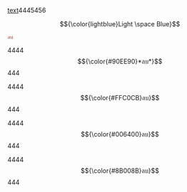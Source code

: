 <ins>text</ins>4445456

$${\color{lightblue}Light \space Blue}$$



<code style="color : red">ลบ</code>

4444 $${\color{#90EE90}*ลบ*}$$ 444

4444 $${\color{#FFC0CB}ลบ}$$ 444

4444 $${\color{#006400}ลบ}$$ 444

4444 $${\color{#8B008B}ลบ}$$ 444
